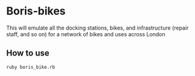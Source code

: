 # Boris-bikes

This will emulate all the docking stations, bikes, and infrastructure (repair staff, and so on) for a network of bikes and uses across London 

## How to use

```ruby boris_bike.rb```
